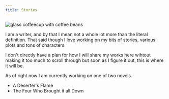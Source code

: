 ```yaml
---
title: Stories 
---
```

![glass coffeecup with coffee beans](images/coffeeglass.jpeg) 

I am a writer, and by that I mean not a whole lot more than the literal definition. That said though I love working on my bits of stories, various plots and tons of characters.

I don't directly have a plan for how I will share my works here wihtout making it too much to scroll through but soon as I figure it out, this is where it will be.

As of right now I am currently working on one of two novels. 

- A Deserter's Flame 
- The Four Who Brought it all Down 
   